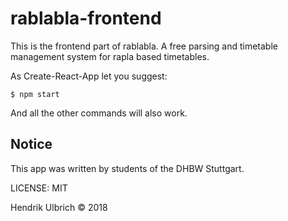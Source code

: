 # rablabla-frontend

This is the frontend part of rablabla. A free parsing and timetable management system for rapla based timetables.

As Create-React-App let you suggest:

```
$ npm start
```

And all the other commands will also work.

## Notice

This app was written by students of the DHBW Stuttgart.

LICENSE: MIT

Hendrik Ulbrich © 2018
